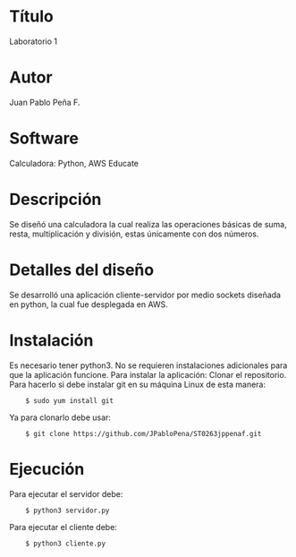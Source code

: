 # Título
Laboratorio 1

# Autor
Juan Pablo Peña F.

# Software
Calculadora: Python, AWS Educate

# Descripción
Se diseñó una calculadora la cual realiza las operaciones básicas de suma, resta, multiplicación y división, estas únicamente con dos números.

# Detalles del diseño
Se desarrolló una aplicación cliente-servidor por medio sockets diseñada en python, la cual fue desplegada en AWS.

# Instalación
Es necesario tener python3.
No se requieren instalaciones adicionales para que la aplicación funcione.
Para instalar la aplicación:
Clonar el repositorio. Para hacerlo si debe instalar git en su máquina Linux de esta manera:
```
    $ sudo yum install git
```
Ya para clonarlo debe usar:
```
    $ git clone https://github.com/JPabloPena/ST0263jppenaf.git
```    
# Ejecución
Para ejecutar el servidor debe:
```
    $ python3 servidor.py
```
Para ejecutar el cliente debe:
```
    $ python3 cliente.py
```
